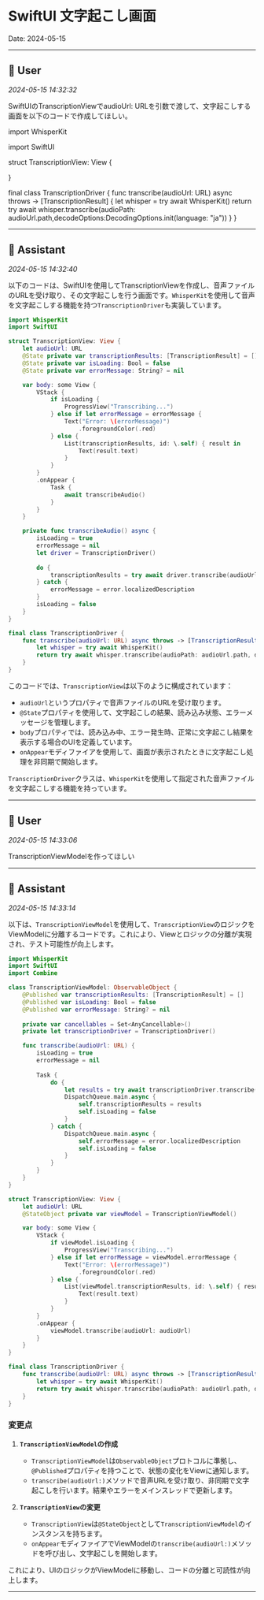 # SwiftUI 文字起こし画面

Date: 2024-05-15

---

## 👤 User
*2024-05-15 14:32:32*

SwiftUIのTranscriptionViewでaudioUrl: URLを引数で渡して、文字起こしする画面を以下のコードで作成してほしい。

import WhisperKit

import SwiftUI

struct TranscriptionView: View {
    
}

final class TranscriptionDriver {
    func transcribe(audioUrl: URL) async throws -&gt; [TranscriptionResult] {
        let whisper = try await WhisperKit()
        return try await whisper.transcribe(audioPath: audioUrl.path,decodeOptions:DecodingOptions.init(language: "ja"))
    }
}

---

## 🤖 Assistant
*2024-05-15 14:32:40*

以下のコードは、SwiftUIを使用してTranscriptionViewを作成し、音声ファイルのURLを受け取り、その文字起こしを行う画面です。`WhisperKit`を使用して音声を文字起こしする機能を持つ`TranscriptionDriver`も実装しています。

```swift
import WhisperKit
import SwiftUI

struct TranscriptionView: View {
    let audioUrl: URL
    @State private var transcriptionResults: [TranscriptionResult] = []
    @State private var isLoading: Bool = false
    @State private var errorMessage: String? = nil

    var body: some View {
        VStack {
            if isLoading {
                ProgressView("Transcribing...")
            } else if let errorMessage = errorMessage {
                Text("Error: \(errorMessage)")
                    .foregroundColor(.red)
            } else {
                List(transcriptionResults, id: \.self) { result in
                    Text(result.text)
                }
            }
        }
        .onAppear {
            Task {
                await transcribeAudio()
            }
        }
    }

    private func transcribeAudio() async {
        isLoading = true
        errorMessage = nil
        let driver = TranscriptionDriver()
        
        do {
            transcriptionResults = try await driver.transcribe(audioUrl: audioUrl)
        } catch {
            errorMessage = error.localizedDescription
        }
        isLoading = false
    }
}

final class TranscriptionDriver {
    func transcribe(audioUrl: URL) async throws -> [TranscriptionResult] {
        let whisper = try await WhisperKit()
        return try await whisper.transcribe(audioPath: audioUrl.path, decodeOptions: DecodingOptions(language: "ja"))
    }
}
```

このコードでは、`TranscriptionView`は以下のように構成されています：
- `audioUrl`というプロパティで音声ファイルのURLを受け取ります。
- `@State`プロパティを使用して、文字起こしの結果、読み込み状態、エラーメッセージを管理します。
- `body`プロパティでは、読み込み中、エラー発生時、正常に文字起こし結果を表示する場合のUIを定義しています。
- `onAppear`モディファイアを使用して、画面が表示されたときに文字起こし処理を非同期で開始します。

`TranscriptionDriver`クラスは、`WhisperKit`を使用して指定された音声ファイルを文字起こしする機能を持っています。

---

## 👤 User
*2024-05-15 14:33:06*

TranscriptionViewModelを作ってほしい

---

## 🤖 Assistant
*2024-05-15 14:33:14*

以下は、`TranscriptionViewModel`を使用して、`TranscriptionView`のロジックをViewModelに分離するコードです。これにより、Viewとロジックの分離が実現され、テスト可能性が向上します。

```swift
import WhisperKit
import SwiftUI
import Combine

class TranscriptionViewModel: ObservableObject {
    @Published var transcriptionResults: [TranscriptionResult] = []
    @Published var isLoading: Bool = false
    @Published var errorMessage: String? = nil
    
    private var cancellables = Set<AnyCancellable>()
    private let transcriptionDriver = TranscriptionDriver()

    func transcribe(audioUrl: URL) {
        isLoading = true
        errorMessage = nil
        
        Task {
            do {
                let results = try await transcriptionDriver.transcribe(audioUrl: audioUrl)
                DispatchQueue.main.async {
                    self.transcriptionResults = results
                    self.isLoading = false
                }
            } catch {
                DispatchQueue.main.async {
                    self.errorMessage = error.localizedDescription
                    self.isLoading = false
                }
            }
        }
    }
}

struct TranscriptionView: View {
    let audioUrl: URL
    @StateObject private var viewModel = TranscriptionViewModel()

    var body: some View {
        VStack {
            if viewModel.isLoading {
                ProgressView("Transcribing...")
            } else if let errorMessage = viewModel.errorMessage {
                Text("Error: \(errorMessage)")
                    .foregroundColor(.red)
            } else {
                List(viewModel.transcriptionResults, id: \.self) { result in
                    Text(result.text)
                }
            }
        }
        .onAppear {
            viewModel.transcribe(audioUrl: audioUrl)
        }
    }
}

final class TranscriptionDriver {
    func transcribe(audioUrl: URL) async throws -> [TranscriptionResult] {
        let whisper = try await WhisperKit()
        return try await whisper.transcribe(audioPath: audioUrl.path, decodeOptions: DecodingOptions(language: "ja"))
    }
}
```

### 変更点

1. **`TranscriptionViewModel`の作成**
   - `TranscriptionViewModel`は`ObservableObject`プロトコルに準拠し、`@Published`プロパティを持つことで、状態の変化をViewに通知します。
   - `transcribe(audioUrl:)`メソッドで音声URLを受け取り、非同期で文字起こしを行います。結果やエラーをメインスレッドで更新します。

2. **`TranscriptionView`の変更**
   - `TranscriptionView`は`@StateObject`として`TranscriptionViewModel`のインスタンスを持ちます。
   - `onAppear`モディファイアでViewModelの`transcribe(audioUrl:)`メソッドを呼び出し、文字起こしを開始します。

これにより、UIのロジックがViewModelに移動し、コードの分離と可読性が向上します。

---
